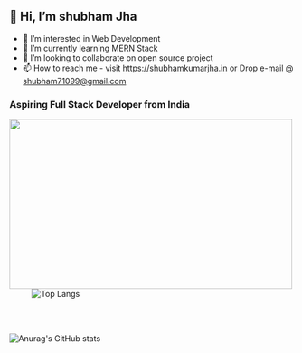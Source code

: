 ## 👋 Hi, I’m shubham Jha
- 👀 I’m interested in Web Development    
- 🌱 I’m currently learning MERN Stack
- 💞️ I’m looking to collaborate on open source project
- 📫 How to reach me - visit https://shubhamkumarjha.in or Drop e-mail @ shubham71099@gmail.com
###    Aspiring Full Stack Developer from India
<img src="https://camo.githubusercontent.com/ae6ce8513738f7d4d8d566a2f215a5bc7f65f39ddb91739e7f5bb94a5ac7a172/68747470733a2f2f6d69726f2e6d656469756d2e636f6d2f76322f726573697a653a6669743a3832382f312a7a566e574a7479474f585f6b5549446d3663634366512e676966" width="500" height="300"></img>     &nbsp;&nbsp;&nbsp;&nbsp;&nbsp;&nbsp;&nbsp;&nbsp;&nbsp;      ![Top Langs](https://github-readme-stats.vercel.app/api/top-langs/?username=shubham71099&layout=compact&langs_count=10)


<br><br>


![Anurag's GitHub stats](https://github-readme-stats.vercel.app/api?username=shubham71099&show_icons=true&theme=highcontrast)

